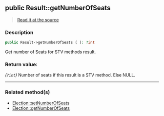 ## public Result::getNumberOfSeats

> [Read it at the source](https://github.com/julien-boudry/Condorcet/blob/master/src/Result.php#L429)

### Description    

```php
public Result->getNumberOfSeats ( ): ?int
```

Get number of Seats for STV methods result.
    

### Return value:   

*(`?int`)* Number of seats if this result is a STV method. Else NULL.


---------------------------------------

### Related method(s)      

* [Election::setNumberOfSeats](/Docs/ApiReferences/Election%20Class/public%20Election--setNumberOfSeats.md)    
* [Election::getNumberOfSeats](/Docs/ApiReferences/Election%20Class/public%20Election--getNumberOfSeats.md)    
